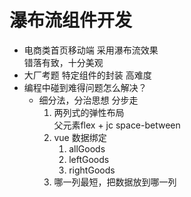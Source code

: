 # 瀑布流组件开发

- 电商类首页移动端 采用瀑布流效果  
    错落有致，十分美观
- 大厂考题  特定组件的封装
    高难度
- 编程中碰到难得问题怎么解决？
    - 细分法，分治思想   分步走
        1. 两列式的弹性布局  
             父元素flex + jc space-between
        2. vue  数据绑定
              1. allGoods
              2. leftGoods
              3. rightGoods
                <script>
                    allGoods
                    {
                        pic: '',
                        title: '',
                        height: ''
                    }
                    leftGoods
                    rightGoods
                </script>
        3. 哪一列最短，把数据放到哪一列
